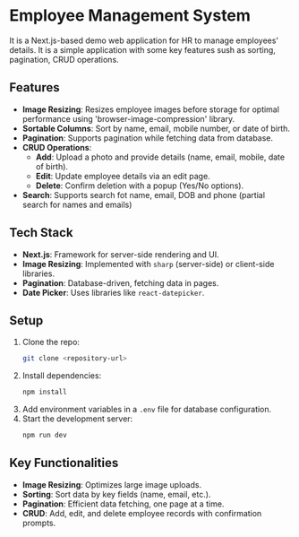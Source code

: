 # Employee Management System

It is a Next.js-based demo web application for HR to manage employees' details. It is a simple application with some key features sush as sorting, pagination, CRUD operations. 

## Features

- **Image Resizing**: Resizes employee images before storage for optimal performance using 'browser-image-compression' library.
- **Sortable Columns**: Sort by name, email, mobile number, or date of birth.
- **Pagination**: Supports pagination while fetching data from database.
- **CRUD Operations**: 
  - **Add**: Upload a photo and provide details (name, email, mobile, date of birth).
  - **Edit**: Update employee details via an edit page.
  - **Delete**: Confirm deletion with a popup (Yes/No options).
- **Search**: Supports search fot name, email, DOB and phone (partial search for names and emails)

## Tech Stack

- **Next.js**: Framework for server-side rendering and UI.
- **Image Resizing**: Implemented with `sharp` (server-side) or client-side libraries.
- **Pagination**: Database-driven, fetching data in pages.
- **Date Picker**: Uses libraries like `react-datepicker`.

## Setup

1. Clone the repo:
   ```bash
   git clone <repository-url>
   ```
2. Install dependencies:
   ```bash
   npm install
   ```
3. Add environment variables in a `.env` file for database configuration.
4. Start the development server:
   ```bash
   npm run dev
   ```

## Key Functionalities

- **Image Resizing**: Optimizes large image uploads.
- **Sorting**: Sort data by key fields (name, email, etc.).
- **Pagination**: Efficient data fetching, one page at a time.
- **CRUD**: Add, edit, and delete employee records with confirmation prompts.
